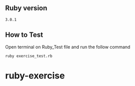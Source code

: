 ## Ruby version

`3.0.1`

## How to Test 

Open terminal on Ruby_Test file and run the follow command

`ruby exercise_test.rb`
# ruby-exercise
